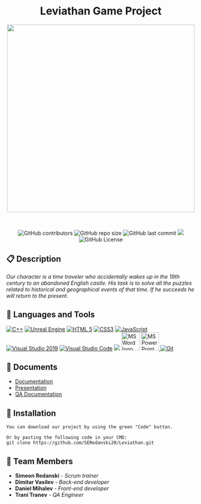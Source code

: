 <h1 align="center">Leviathan Game Project</h1>

<p align = "center">
  <img src="https://media.discordapp.net/attachments/1037452048054104064/1043911452622332055/A_letter_tech_logo-removebg-preview.png" width="500px"/>
</p>

<br>

<p align = "center">
    <img alt="GitHub contributors" src="https://img.shields.io/github/contributors/SERedanski20/Leviathan?style=flat-square">
    <img alt="GitHub repo size" src="https://img.shields.io/github/repo-size/SERedanski20/Leviathan?style=flat-square">
    <img alt="GitHub last commit" src="https://img.shields.io/github/last-commit/SERedanski20/Leviathan?style=flat-square">
    <img src="https://img.shields.io/github/languages/count/SERedanski20/Leviathan?style=flat-square">
    <img alt="GitHub License" src="https://img.shields.io/badge/License-Creative Commons Zero-yellow.svg">
</p>

## 📋 Description
  
<i>Our character is a time traveler who accidentally wakes up in the 19th century to an abandoned English castle. His task is to solve all the puzzles related to historical and geographical events of that time. If he succeeds he will return to the present.</i>

## 🔧 Languages and Tools 
  <p align="left">
    <a href="https://www.cplusplus.com/"><img src="https://img.icons8.com/color/48/000000/c-plus-plus-logo.png" alt="C++"/></a>
    <a href="https://learn.microsoft.com/en-us/gaming/playfab/sdks/unreal/"><img src="https://img.icons8.com/ios-filled/48/null/unreal-engine.png" alt="Unreal Engine"/></a>
    <a href="https://developer.mozilla.org/en-US/docs/Glossary/HTML5"><img src="https://img.icons8.com/color/48/000000/html-5.png" alt="HTML 5"/></a>
    <a href="https://developer.mozilla.org/en-US/docs/Web/CSS"><img src="https://img.icons8.com/color/48/null/css3.png" alt="CSS3"/></a>
    <a href="https://developer.mozilla.org/en-US/docs/Web/JavaScript"><img src="https://img.icons8.com/color/48/000000/javascript--v1.png" alt="JavaScript"/></a>
    <a href="https://visualstudio.microsoft.com/"><img src="https://img.icons8.com/fluency/48/000000/visual-studio.png" alt="Visual Studio 2019"/></a>
    <a href="https://code.visualstudio.com/"><img src="https://img.icons8.com/color/48/000000/visual-studio-code-2019.png" alt="Visual Studio Code"/></a>
    <a href="https://www.figma.com/"><img src="https://img.icons8.com/color/48/000000/figma--v1.png"/></a>
    <a href="https://www.microsoft.com/en-ww/microsoft-365/word"><img src="https://img.icons8.com/fluency/48/000000/microsoft-word-2019.png" alt="MS Word logo" width=48px /></a>
    <a href="https://www.microsoft.com/en-us/microsoft-365/powerpoint"><img src="https://img.icons8.com/fluency/48/000000/microsoft-powerpoint-2019.png" alt="MS PowerPoint logo" width=48px />
    <a href="https://git-scm.com/"><img src="https://img.icons8.com/color/48/000000/git.png" alt="Git"/></a>
  </p>
  
 ## 💼 Documents
  - [Documentation](https://codingburgas-my.sharepoint.com/:w:/g/personal/tstranev20_codingburgas_bg/EVaTSg0Dsn5KsftiHY4O9-8BWCXn4kU078GEsCgYXihtxA?e=cN9vqU)
  - [Presentation](https://prezi.com/p/edit/7ksi2ks_e0wg/)
  - [QA Documentation](https://codingburgas-my.sharepoint.com/:w:/g/personal/tstranev20_codingburgas_bg/EQgn-PXXWCZIjJBk-ntOiw4B71y422r8XtWyRuguzrpd8w?e=zTf6Fb)

## 🔧 Installation

```
You can download our project by using the green "Code" button.

Or by pasting the following code in your CMD:
git clone https://github.com/SERedanski20/Leviathan.git
```
  
 <p align="center"></p>

## 👋 Team Members
* **Simeon Redanski** - *Scrum trainer* 
* **Dimitar Vasilev** - *Back-end developer* 
* **Daniel Mihalev** - *Front-end developer* 
* **Trani Tranev** - *QA Engineer* 
